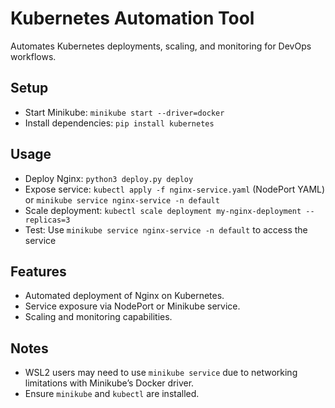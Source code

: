 # Kubernetes Automation Tool
Automates Kubernetes deployments, scaling, and monitoring for DevOps workflows.

## Setup
- Start Minikube: `minikube start --driver=docker`
- Install dependencies: `pip install kubernetes`

## Usage
- Deploy Nginx: `python3 deploy.py deploy`
- Expose service: `kubectl apply -f nginx-service.yaml` (NodePort YAML) or `minikube service nginx-service -n default`
- Scale deployment: `kubectl scale deployment my-nginx-deployment --replicas=3`
- Test: Use `minikube service nginx-service -n default` to access the service

## Features
- Automated deployment of Nginx on Kubernetes.
- Service exposure via NodePort or Minikube service.
- Scaling and monitoring capabilities.

## Notes
- WSL2 users may need to use `minikube service` due to networking limitations with Minikube’s Docker driver.
- Ensure `minikube` and `kubectl` are installed.
